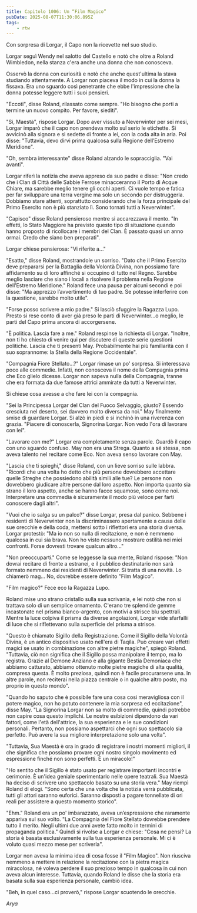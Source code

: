 ```yaml
---
title: Capitolo 1006: Un “Film Magico”
pubDate: 2025-08-07T11:30:06.895Z
tags:
    - rtw
---
```



Con sorpresa di Lorgar, il Capo non la ricevette nel suo studio.


Lorgar seguì Wendy nel salotto del Castello e notò che oltre a Roland Wimbledon, nella stanza c'era anche una donna che non conosceva.


Osservò la donna con curiosità e notò che anche quest'ultima la stava studiando attentamente. A Lorgar non piaceva il modo in cui la donna la fissava. Era uno sguardo così penetrante che ebbe l'impressione che la donna potesse leggere tutti i suoi pensieri.


"Eccoti", disse Roland, rilassato come sempre. "Ho bisogno che porti a termine un nuovo compito. Per favore, siediti".


"Sì, Maestà", rispose Lorgar. Dopo aver vissuto a Neverwinter per sei mesi, Lorgar imparò che il capo non prendeva molto sul serio le etichette. Si avvicinò alla signora e si sedette di fronte a lei, con la coda alta in aria. Poi disse: "Tuttavia, devo dirvi prima qualcosa sulla Regione dell’Estremo Meridione".


"Oh, sembra interessante" disse Roland alzando le sopracciglia. "Vai avanti".


Lorgar riferì la notizia che aveva appreso da suo padre e disse: "Non credo che i Clan di Città delle Sabbie Ferrose minacceranno il Porto di Acque Chiare, ma sarebbe meglio tenere gli occhi aperti. Ci vuole tempo e fatica per far sviluppare una terra vergine ma solo un secondo per distruggerla. Dobbiamo stare attenti, soprattutto considerando che la forza principale del Primo Esercito non è più stanziato lì. Sono tornati tutti a Neverwinter".


"Capisco" disse Roland pensieroso mentre si accarezzava il mento. "In effetti, lo Stato Maggiore ha previsto questo tipo di situazione quando hanno proposto di ricollocare i membri del Clan. È passato quasi un anno ormai. Credo che siano ben preparati".


Lorgar chiese pensierosa: "Vi riferite a..."


"Esatto," disse Roland, mostrandole un sorriso. "Dato che il Primo Esercito deve prepararsi per la Battaglia della Volontà Divina, non possiamo fare affidamento su di loro affinché si occupino di tutto nel Regno. Sarebbe meglio lasciare che siano i locali a risolvere il problema nella Regione dell’Estremo Meridione." Roland fece una pausa per alcuni secondi e poi disse: "Ma apprezzo l’avvertimento di tuo padre. Se potesse interferire con la questione, sarebbe molto utile".


"Forse posso scrivere a mio padre." Si lasciò sfuggire la Ragazza Lupo. Presto si rese conto di aver già preso le parti di Neverwinter…o meglio, le parti del Capo prima ancora di accorgersene.


"È politica. Lascia fare a me." Roland respinse la richiesta di Lorgar. "Inoltre, non ti ho chiesto di venire qui per discutere di queste serie questioni politiche. Lascia che ti presenti May. Probabilmente hai più familiarità con il suo soprannome: la Stella della Regione Occidentale".


"Compagnia Fiore Stellato…?" Lorgar rimase un po' sorpresa. Si interessava poco alle commedie. Infatti, non conosceva il nome della Compagnia prima che Eco glielo dicesse. Lorgar non sapeva nulla della Compagnia, tranne che era formata da due famose attrici ammirate da tutti a Neverwinter.


Si chiese cosa avesse a che fare lei con la compagnia.


"Sei la Principessa Lorgar del Clan del Fuoco Selvaggio, giusto? Essendo cresciuta nel deserto, sei davvero molto diversa da noi." May finalmente smise di guardare Lorgar. Si alzò in piedi e si inchinò in una riverenza con grazia. "Piacere di conoscerla, Signorina Lorgar. Non vedo l'ora di lavorare con lei".


"Lavorare con me?" Lorgar era completamente senza parole. Guardò il capo con uno sguardo confuso. May non era una Strega. Quanto a sé stessa, non aveva talento nel recitare come Eco. Non aveva senso lavorare con May.


"Lascia che ti spieghi," disse Roland, con un lieve sorriso sulle labbra. "Ricordi che una volta ho detto che più persone dovrebbero accettare quelle Streghe che possiedono abilità simili alle tue? Le persone non dovrebbero giudicare altre persone dal loro aspetto. Non importa quanto sia strano il loro aspetto, anche se hanno facce squamose, sono come noi. Interpretare una commedia è sicuramente il modo più veloce per farti conoscere dagli altri".


"Vuoi che io salga su un palco?" disse Lorgar, presa dal panico. Sebbene i residenti di Neverwinter non la discriminassero apertamente a causa delle sue orecchie e della coda, mettersi sotto i riflettori era una storia diversa. Lorgar protestò: "Ma io non so nulla di recitazione, e non è nemmeno qualcosa in cui sia brava. Non ho visto nessuno mostrare ostilità nei miei confronti. Forse dovresti trovare qualcun altro..."


"Non preoccuparti." Come se leggesse la sua mente, Roland rispose: "Non dovrai recitare di fronte a estranei, e il pubblico destinatario non sarà formato nemmeno dai residenti di Neverwinter. Si tratta di una novità. Lo chiamerò mag… No, dovrebbe essere definito "Film Magico".


"Film magico?" Fece eco la Ragazza Lupo.


Roland mise uno strano cristallo sulla sua scrivania, e lei notò che non si trattava solo di un semplice ornamento. C'erano tre splendide gemme incastonate nel prisma bianco-argento, con motivi a strisce blu spettrali. Mentre la luce colpiva il prisma da diverse angolazioni, Lorgar vide sfarfallii di luce che si riflettevano sulla superficie del prisma a strisce.


"Questo è chiamato Sigillo della Registrazione. Come il Sigillo della Volontà Divina, è un antico dispositivo usato nell'era di Taqila. Può creare vari effetti magici se usato in combinazione con altre pietre magiche", spiegò Roland. "Tuttavia, ciò non significa che il Sigillo possa manipolare il tempo, ma lo registra. Grazie al Demone Anziano e alla gigante Bestia Demoniaca che abbiamo catturato, abbiamo ottenuto molte pietre magiche di alta qualità, compresa questa. È molto preziosa, quindi non è facile procurarsene una. In altre parole, non reciterai nella piazza centrale o in qualche altro posto, ma proprio in questo mondo".


"Quando ho saputo che è possibile fare una cosa così meravigliosa con il potere magico, non ho potuto contenere la mia sorpresa ed eccitazione", disse May. "La Signorina Lorgar non sa molto di commedie, quindi potrebbe non capire cosa questo implichi. Le nostre esibizioni dipendono da vari fattori, come l'età dell'attrice, la sua esperienza e le sue condizioni personali. Pertanto, non possiamo aspettarci che ogni suo spettacolo sia perfetto. Può avere la sua migliore interpretazione solo una volta".


"Tuttavia, Sua Maestà è ora in grado di registrare i nostri momenti migliori, il che significa che possiamo provare ogni nostro singolo movimento ed espressione finché non sono perfetti. È un miracolo!"


"Ho sentito che il Sigillo è stato usato per registrare importanti incontri e cerimonie. È un'idea geniale sperimentarlo nelle opere teatrali. Sua Maestà ha deciso di scrivere uno spettacolo basato su una storia vera." May riempì Roland di elogi. "Sono certa che una volta che la notizia verrà pubblicata, tutti gli attori saranno euforici. Saranno disposti a pagare tonnellate di ori reali per assistere a questo momento storico".


"Ehm." Roland era un po' imbarazzato, aveva un’espressione che raramente appariva sul suo volto. "La Compagnia del Fiore Stellato dovrebbe prendere tutto il merito. Negli ultimi due anni avete fatto molto in termini di propaganda politica." Quindi si rivolse a Lorgar e chiese: "Cosa ne pensi? La storia è basata esclusivamente sulla tua esperienza personale. Mi ci è voluto quasi mezzo mese per scriverla".


Lorgar non aveva la minima idea di cosa fosse il "Film Magico". Non riusciva nemmeno a mettere in relazione la recitazione con la pietra magica miracolosa, né voleva perdere il suo prezioso tempo in qualcosa in cui non aveva alcun interesse. Tuttavia, quando Roland le disse che la storia era basata sulla sua esperienza personale, cambiò idea.


"Beh, in quel caso...ci proverò," rispose Lorgar scuotendo le orecchie.




<em>Arya</em>
                                


                                



